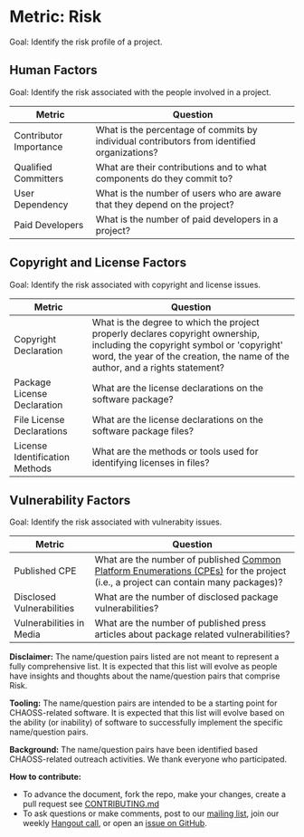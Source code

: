 # Metric: Risk

Goal: Identify the risk profile of a project. 

## Human Factors

Goal: Identify the risk associated with the people involved in a project. 

Metric | Question
--- | ---
Contributor Importance | What is the percentage of commits by individual contributors from identified organizations?
Qualified Committers | What are their contributions and to what components do they commit to?
User Dependency | What is the number of users who are aware that they depend on the project? 
Paid Developers | What is the number of paid developers in a project?

## Copyright and License Factors

Goal: Identify the risk associated with copyright and license issues. 

Metric | Question
--- | ---
Copyright Declaration | What is the degree to which the project properly declares copyright ownership, including the copyright symbol or 'copyright' word, the year of the creation, the name of the author, and a rights statement?
Package License Declaration | What are the license declarations on the software package? 
File License Declarations | What are the license declarations on the software package files?
License Identification Methods | What are the methods or tools used for identifying licenses in files?

## Vulnerability Factors

Goal: Identify the risk associated with vulnerabity issues. 

Metric | Question
--- | ---
Published CPE | What are the number of published [Common Platform Enumerations (CPEs)](https://nvd.nist.gov/products/cpe) for the project (i.e., a project can contain many packages)?
Disclosed Vulnerabilities | What are the number of disclosed package vulnerabilities?
Vulnerabilities in Media | What are the number of published press articles about package related vulnerabilities?

**Disclaimer:**
The name/question pairs listed are not meant to represent a fully comprehensive list. It is expected that this list will evolve as people have insights and thoughts about the name/question pairs that comprise Risk.

**Tooling:**
The name/question pairs are intended to be a starting point for CHAOSS-related software. It is expected that this list will evolve based on the ability (or inability) of software to successfully implement the specific name/question pairs.

**Background:**
The name/question pairs have been identified based CHAOSS-related outreach activities. We thank everyone who participated.

**How to contribute:**
- To advance the document, fork the repo, make your changes, create a pull request see [CONTRIBUTING.md][contrib]
- To ask questions or make comments, post to our [mailing list][ml], join our weekly [Hangout call][ho], or open an [issue on GitHub][issue].

[contrib]: .github/CONTRIBUTING.md
[ml]: https://wiki.linuxfoundation.org/chaoss/metrics#mail-list
[ho]: https://wiki.linuxfoundation.org/chaoss/metrics#weekly-hangout
[issue]: https://github.com/chaoss/metrics/issues
